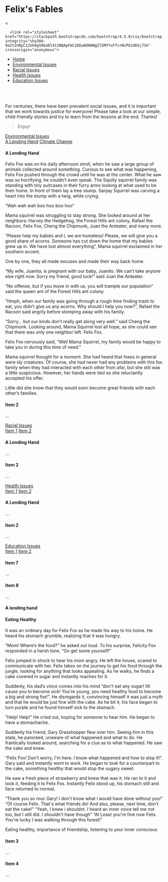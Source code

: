 # Felix's Fables
<html>
    <head>
        <title>My Great Game</title><
    <link rel="stylesheet" href="css/style.css">
    </head>
    <body> 
      

      <link rel="stylesheet" href="https://stackpath.bootstrapcdn.com/bootstrap/4.5.0/css/bootstrap.min.css" integrity="sha384-9aIt2nRpC12Uk9gS9baDl411NQApFmC26EwAOH8WgZl5MYYxFfc+NcPb1dKGj7Sk" crossorigin="anonymous">

<div>
    <nav class="navbar navbar-light" style="background-color: #e3f2fd;">
  <!-- Navbar content -->
</nav>
    <ul class="nav nav-pills">
  <li class="nav-item">
    <a class="nav-link" href="#">Home</a>
  </li>
     <li class="nav-item">
    <a class="nav-link active" href="https://www.cnn.com/">Environmental Issues</a>
  </li>
  <li class="nav-item">
    <a class="nav-link" href="#">Racial Issues</a>
  </li>
  <li class="nav-item">
    <a class="nav-link" href="#">Health Issues</a>
  </li>
  <li class="nav-item">
    <a class="nav-link" href="#">Education Issues</a>
  </li>
</ul> 
    
</div>
<br>
<br>
<br>
<div class="alert alert-success" role="alert">
  For centuries, there have been prevalent social issues, and it is important that we work towards justice for everyone! Please take a look at our simple, child-friendly stories and try to learn from the lessons at the end. Thanks!
</div>  
  <blockquote class="blockquote text-center"> Enjoy! </blockquote>


<div id="list-example" class="list-group">
  <a class="list-group-item list-group-item-action" href="#list-item-1">Environmental Issues</a>
            <div id="list-example" class="list-group">
  <a class="list-group-item list-group-item-action" href="#list-item-1">A Lending Hand</a>
  <a class="list-group-item list-group-item-action" href="#list-item-2">Climate Change</a>
 
</div>
<div data-spy="scroll" data-target="#list-example" data-offset="0" class="scrollspy-example">
  <h4 id="list-item-1">A Lending Hand</h4>
  <p>Felix Fox was on his daily afternoon stroll, when he saw a large group of animals collected around something. Curious to see what was happening, Felix Fox pushed through the crowd until he was at the center. What he saw was so horrifying, he couldn’t even speak. The Squilly squirrel family was standing with tiny suitcases in their furry arms looking at what used to be their home. In front of them lay a tree stump. Sanjay Squirrel was carving a heart into the stump with a twig, while crying.
 
“Wah wah wah boo hoo boo hoo”

Mama squirrel was struggling to stay strong. She looked around at her neighbors: Harvey the Hedgehog, the Forest Hills ant colony, Rafael the Racoon, Felix Fox, Cheng the Chipmunk, Juan the Anteater, and many more. 

“Please help my babies and I, we are homeless! Please, we will give you a good share of acorns. Someone has cut down the home that my babies grew up in. We have lost almost everything”, Mama squirrel exclaimed in her southern accent. 

One by one, they all made excuses and made their way back home.

“My wife, Juanita, is pregnant with our baby, Juanito. We can’t take anyone else right now. Sorry my friend, good luck!” said Juan the Anteater.

“No offense, but if you move in with us, you will trample our population” said the queen ant of the Forest Hills ant colony. 

“Hmph, when our family was going through a rough time finding trash to eat, you didn’t give us any acorns. Why should I help you now?”, Rafael the Racoon said angrily before stomping away with his family.

“Sorry… but our kinds don’t really get along very well.” said Cheng the Chipmunk.
Looking around, Mama Squirrel lost all hope, as she could see that there was only one neighbor left. Felix Fox. 

Felix Fox nervously said, “Well Mama Squirrel, my family would be happy to take you in during this time of need.”

Mama squirrel thought for a moment. She had heard that foxes in general were sly creatures. Of course, she had never had any problems with this fox family when they had interacted with each other from afar, but she still was a little suspicious. However, her hands were tied so she reluctantly accepted his offer.

Little did she know that they would soon become great friends with each other’s families. 

</p>
  <h4 id="list-item-2">Item 2</h4>
  <p>...</p>
  
</div>
  <a class="list-group-item list-group-item-action" href="#list-item-2">Racial Issues</a>
    <div id="list-example" class="list-group">
  <a class="list-group-item list-group-item-action" href="#list-item-3">Item 1</a>
  <a class="list-group-item list-group-item-action" href="#list-item-4">Item 2</a>

</div>
<div data-spy="scroll" data-target="#list-example" data-offset="0" class="scrollspy-example">
  <h4 id="list-item-3">A Lending Hand</h4>
  <p>...</p>
  <h4 id="list-item-4">Item 2</h4>
  <p>...</p>

</div>
  <a class="list-group-item list-group-item-action" href="#list-item-3">Health Issues</a>
    <div id="list-example" class="list-group">
  <a class="list-group-item list-group-item-action" href="#list-item-5">Item 1</a>
  <a class="list-group-item list-group-item-action" href="#list-item-6">Item 2</a>

</div>
<div data-spy="scroll" data-target="#list-example" data-offset="0" class="scrollspy-example">
  <h4 id="list-item-5">A Lending Hand</h4>
  <p>...</p>
  <h4 id="list-item-6">Item 2</h4>
  <p>...</p>

</div>
  <a class="list-group-item list-group-item-action" href="#list-item-4">Education Issues</a>
    <div id="list-example" class="list-group">
  <a class="list-group-item list-group-item-action" href="#list-item-7">Item 1</a>
  <a class="list-group-item list-group-item-action" href="#list-item-8">Item 2</a>

</div>
<div data-spy="scroll" data-target="#list-example" data-offset="0" class="scrollspy-example">
  <h4 id="list-item-7">Item 7</h4>
  <p>...</p>
  <h4 id="list-item-8">Item 8</h4>
  <p>...</p>
 
</div>
</div>

<div data-spy="scroll" data-target="#list-example" data-offset="0" class="scrollspy-example">
  <h4 id="list-item-1">A lending hand</h4>
  <p> </p>
  <h4 id="list-item-2">Eating Healthy</h4>
  <p>It was an ordinary day for Felix Fox as he made his way to his home. He heard his stomach grumble, realizing that it was hungry.

“Mom! Where’s the food?” he asked out loud.
To his surprise, Felicity Fox responded in a harsh tone, “Go get some yourself!”

Felix jumped in shock to hear his mom angry. He left the house, scared to communicate with her. Felix takes on the journey to get his food through the jungle, looking for anything that looks appealing. As he walks, he finds a cake covered in sugar and instantly reaches for it. 

Suddenly, his dad’s voice comes into his mind “don't eat any sugar! Itll cause you to become sick! You're young, you need healthy food to become a big and strong fox!”. He disregards it, convincing himself it was just a myth and that he would be just fine with the cake. As he bit it, his face began to turn purple and he found himself sick to the stomach. 

“Help! Help!” He cried out, hoping for someone to hear him. He began to have a stomachache.

Suddenly his friend, Gary Grasshopper flew over him. Seeing him in this state, he panicked, unaware of what happened and what to do. He frantically looked around, searching for a clue as to what happened. He saw the cake and knew. 

“Felix Fox! Don't worry, I'm here. I know what happened and how to stop it!”. Gary said and instantly went to work. He began to look for a counterpart to the cake, something healthy that would stop the sugary sweet. 

He saw a fresh piece of strawberry and knew that was it. He ran to it and took it, feeding it to Felix Fox. Instantly Felix stood up, his stomach still and face returned to normal.

“Thank you so muc Gary! I don't know what i would have done without you!”
“Of course Felix. That's what friends do! And also, please, next time, don't eat the cake!”
“Yeah, I knew i shouldnt. I heard an inner voice tell me not too, but I still did. I shouldn't have though”
“At Least you're fine now Felix. You're lucky I was walking through this forest!”

Eating healthy, importance of friendship, listening to your inner conscious 
</p>
  <h4 id="list-item-3">Item 3</h4>
  <p>...</p>
  <h4 id="list-item-4">Item 4</h4>
  <p>...</p>
</div>
<div>

</div>
<div>
 
</div>

   </body>
</html>

